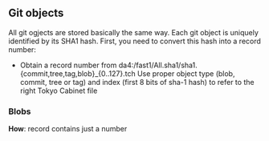 

## Git objects

All git ogjects are stored basically the same way.
Each git object is uniquely identified by its SHA1 hash.
First, you need to convert this hash into a record number:

- Obtain a record number from da4:/fast1/All.sha1/sha1.{commit,tree,tag,blob}_{0..127}.tch
  Use proper object type (blob, commit, tree or tag) and index (first 8 bits of sha-1 hash)
  to refer to the right Tokyo Cabinet file

### Blobs


**How**: record contains just a number